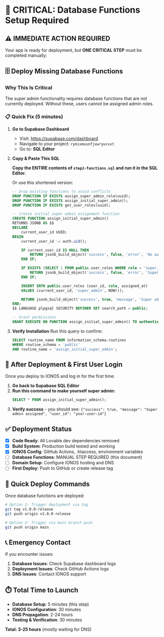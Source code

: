 # 🚨 CRITICAL: Database Functions Setup Required

## ⚠️ IMMEDIATE ACTION REQUIRED

Your app is ready for deployment, but **ONE CRITICAL STEP** must be completed manually:

## 🗄️ Deploy Missing Database Functions

### Why This Is Critical
The super admin functionality requires database functions that are not currently deployed. Without these, users cannot be assigned admin roles.

### 📋 Quick Fix (5 minutes)

1. **Go to Supabase Dashboard**
   - Visit: https://supabase.com/dashboard
   - Navigate to your project: `rymixmuunfjxwryucvxt`
   - Go to: **SQL Editor**

2. **Copy & Paste This SQL**

   **Copy the ENTIRE contents of `step2-functions.sql` and run it in the SQL Editor.**

   Or use this shortened version:

   ```sql
   -- Drop existing functions to avoid conflicts
   DROP FUNCTION IF EXISTS assign_super_admin_role(uuid);
   DROP FUNCTION IF EXISTS assign_initial_super_admin();
   DROP FUNCTION IF EXISTS get_user_roles(uuid);

   -- Create initial super admin assignment function
   CREATE FUNCTION assign_initial_super_admin()
   RETURNS JSONB AS $$
   DECLARE
       current_user_id UUID;
   BEGIN
       current_user_id := auth.uid();

       IF current_user_id IS NULL THEN
           RETURN jsonb_build_object('success', false, 'error', 'No authenticated user');
       END IF;

       IF EXISTS (SELECT 1 FROM public.user_roles WHERE role = 'super_admin') THEN
           RETURN jsonb_build_object('success', false, 'error', 'Super admin already exists');
       END IF;

       INSERT INTO public.user_roles (user_id, role, assigned_at)
       VALUES (current_user_id, 'super_admin', NOW());

       RETURN jsonb_build_object('success', true, 'message', 'Super admin assigned', 'user_id', current_user_id);
   END;
   $$ LANGUAGE plpgsql SECURITY DEFINER SET search_path = public;

   -- Grant permissions
   GRANT EXECUTE ON FUNCTION assign_initial_super_admin() TO authenticated;
   ```

3. **Verify Installation**
   Run this query to confirm:
   ```sql
   SELECT routine_name FROM information_schema.routines
   WHERE routine_schema = 'public'
   AND routine_name = 'assign_initial_super_admin';
   ```

## 🎯 After Deployment & First User Login

Once you deploy to IONOS and log in for the first time:

1. **Go back to Supabase SQL Editor**
2. **Run this command to make yourself super admin:**
   ```sql
   SELECT * FROM assign_initial_super_admin();
   ```
3. **Verify success** - you should see: `{"success": true, "message": "Super admin assigned", "user_id": "your-user-id"}`

## ✅ Deployment Status

- [x] **Code Ready**: All Lovable.dev dependencies removed
- [x] **Build System**: Production build tested and working
- [x] **IONOS Config**: GitHub Actions, .htaccess, environment variables
- [ ] **Database Functions**: MANUAL STEP REQUIRED (this document)
- [ ] **Domain Setup**: Configure IONOS hosting and DNS
- [ ] **First Deploy**: Push to GitHub or create release tag

## 🚀 Quick Deploy Commands

Once database functions are deployed:

```bash
# Option 1: Trigger deployment via tag
git tag v1.0.0-release
git push origin v1.0.0-release

# Option 2: Trigger via main branch push
git push origin main
```

## 📞 Emergency Contact

If you encounter issues:
1. **Database Issues**: Check Supabase dashboard logs
2. **Deployment Issues**: Check GitHub Actions logs
3. **DNS Issues**: Contact IONOS support

## ⏱️ Total Time to Launch

- **Database Setup**: 5 minutes (this step)
- **IONOS Configuration**: 30 minutes
- **DNS Propagation**: 2-24 hours
- **Testing & Verification**: 30 minutes

**Total: 3-25 hours** (mostly waiting for DNS)